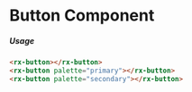 
# Button Component

##### Usage

```html
<rx-button></rx-button>
<rx-button palette="primary"></rx-button>
<rx-button palette="secondary"></rx-button>
```
